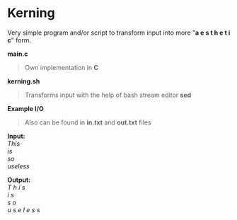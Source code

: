 # Kerning

Very simple program and/or script to transform input into more "**a e s t h e t i c**" form.  

**main.c** 
> Own implementation in **C**

**kerning.sh**
> Transforms input with the help of bash stream editor **sed**  

**Example I/O**  
> Also can be found in **in.txt** and **out.txt** files  

**Input:**  
*This  
is  
so  
useless*  

**Output:**  
*T h i s  
i s  
s o  
u s e l e s s*  
